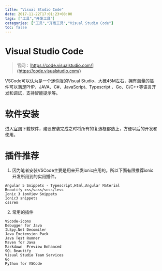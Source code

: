 ```yaml
---
title: "Visual Studio Code"
date: 2017-11-22T17:01:23+08:00
tags: ["工具","开发工具"]
categories: ["工具","开发工具","Visual Studio Code"]
toc: false
---
```


# Visual Studio Code

> 官网：[https://code.visualstudio.com/](https://code.visualstudio.com/)

VSCode可以认为是一个迷你版的Visual Studio，大概45M左右，拥有海量的插件可以满足PHP、JAVA、C#、JavaScript、Typescript 、Go、C/C++等语言开发和调试，支持智能提示等。

# 软件安装

进入[官网](https://code.visualstudio.com/)下载软件，建议安装完成之时将所有的复选框都选上，方便以后的开发和使用。

# 插件推荐

1. 因为笔者安装VSCode主要是用来开发ionic应用的，所以下面有限推荐ionic开发所用到的实用插件。

```mark
Angular 5 Snippets - Typescript,Html,Angular Material
Beautify css/sass/scss/less
Ionic 3 ionView Snippets
Ionic3 snippets
cssrem
```
2. 常用的插件

```mark
VScode-icons
Debugger for Java
ILSpy.Net Decomiler
Java Exctension Pack
Java Test Runner
Maven for Java
Markdown  Preview Enhanced
SQL Beautify
Visual Studio Team Services
Go
Python for VSCode
```
